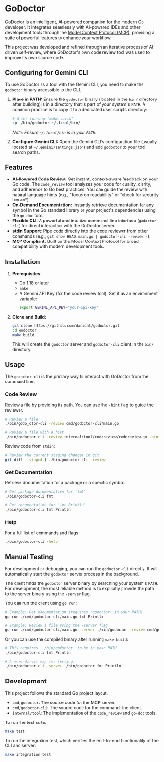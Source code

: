# GoDoctor

GoDoctor is an intelligent, AI-powered companion for the modern Go developer. It integrates seamlessly with AI-powered IDEs and other development tools through the [Model Context Protocol (MCP)](https://modelcontextprotocol.io/), providing a suite of powerful features to enhance your workflow.

This project was developed and refined through an iterative process of AI-driven self-review, where GoDoctor's own code review tool was used to improve its own source code.

## Configuring for Gemini CLI

To use GoDoctor as a tool with the Gemini CLI, you need to make the `godoctor` binary accessible to the CLI.

1.  **Place in PATH:** Ensure the `godoctor` binary (located in the `bin/` directory after building) is in a directory that is part of your system's `PATH`. A common practice is to copy it to a dedicated user scripts directory:
    ```bash
    # After running 'make build'
    cp ./bin/godoctor ~/.local/bin/
    ```
    *Note: Ensure `~/.local/bin` is in your `PATH`.*

2.  **Configure Gemini CLI:** Open the Gemini CLI's configuration file (usually located at `~/.gemini/settings.json`) and add `godoctor` to your tool search paths.

## Features

*   **AI-Powered Code Review:** Get instant, context-aware feedback on your Go code. The `code_review` tool analyzes your code for quality, clarity, and adherence to Go best practices. You can guide the review with natural language hints (e.g., "focus on readability" or "check for security issues").
*   **On-Demand Documentation:** Instantly retrieve documentation for any symbol in the Go standard library or your project's dependencies using the `go-doc` tool.
*   **Flexible CLI:** A powerful and intuitive command-line interface (`godoctor-cli`) for direct interaction with the GoDoctor server.
*   **stdin Support:** Pipe code directly into the code reviewer from other commands (e.g., `git show HEAD:main.go | godoctor-cli -review -`).
*   **MCP Compliant:** Built on the Model Context Protocol for broad compatibility with modern development tools.

## Installation

1.  **Prerequisites:**
    *   Go 1.18 or later
    *   `make`
    *   A Gemini API Key (for the code review tool). Set it as an environment variable:
        ```bash
        export GEMINI_API_KEY="your-api-key"
        ```

2.  **Clone and Build:**
    ```bash
    git clone https://github.com/danicat/godoctor.git
    cd godoctor
    make build
    ```
    This will create the `godoctor` server and `godoctor-cli` client in the `bin/` directory.

## Usage

The `godoctor-cli` is the primary way to interact with GoDoctor from the command line.

### Code Review

Review a file by providing its path. You can use the `-hint` flag to guide the reviewer.

```bash
# Review a file
./bin/godo_ctor-cli -review cmd/godoctor-cli/main.go

# Review a file with a hint
./bin/godoctor-cli -review internal/tool/codereview/codereview.go -hint "Focus on improving error handling"
```

Review code from `stdin`:

```bash
# Review the current staging changes in git
git diff --staged | ./bin/godoctor-cli -review -
```

### Get Documentation

Retrieve documentation for a package or a specific symbol.

```bash
# Get package documentation for 'fmt'
./bin/godoctor-cli fmt

# Get documentation for 'fmt.Println'
./bin/godoctor-cli fmt Println
```

### Help

For a full list of commands and flags:

```bash
./bin/godoctor-cli -help
```

## Manual Testing

For development or debugging, you can run the `godoctor-cli` directly. It will automatically start the `godoctor` server process in the background.

The client finds the `godoctor` server binary by searching your system's `PATH`. For development, the most reliable method is to explicitly provide the path to the server binary using the `-server` flag.

You can run the client using `go run`:
```bash
# Example: Get documentation (requires 'godoctor' in your PATH)
go run ./cmd/godoctor-cli/main.go fmt Println

# Example: Review a file using the -server flag
go run ./cmd/godoctor-cli/main.go -server ./bin/godoctor -review cmd/godoctor/main.go
```

Or you can use the compiled binary after running `make build`:
```bash
# This requires './bin/godoctor' to be in your PATH
./bin/godoctor-cli fmt Println

# A more direct way for testing:
./bin/godoctor-cli -server ./bin/godoctor fmt Println
```

## Development

This project follows the standard Go project layout.

*   `cmd/godoctor`: The source code for the MCP server.
*   `cmd/godoctor-cli`: The source code for the command-line client.
*   `internal/tool`: The implementation of the `code_review` and `go-doc` tools.

To run the test suite:

```bash
make test
```

To run the integration test, which verifies the end-to-end functionality of the CLI and server:
```bash
make integration-test
```